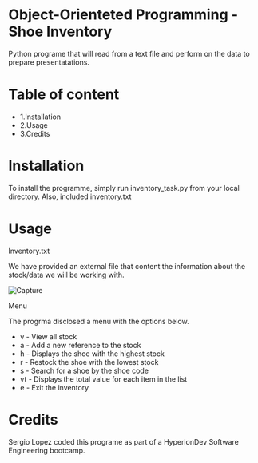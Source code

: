 # Object-Orienteted Programming - Shoe Inventory

Python programe that will read from a text file and perform on the data to prepare presentatations.

# Table of content
- 1.Installation
- 2.Usage
- 3.Credits


# Installation

To install the programme, simply run inventory_task.py from your local directory. Also, included inventory.txt

# Usage

Inventory.txt

We have provided an external file that content the information about the stock/data we will be working with.

![Capture](https://user-images.githubusercontent.com/29477331/218470055-98510631-843a-40ff-8749-244601ce0e8e.PNG)

Menu

The progrma disclosed a menu with the options below.

- v   - View all stock
- a   - Add a new reference to the stock
- h   - Displays the shoe with the highest stock
- r   - Restock the shoe with the lowest stock
- s   - Search for a shoe by the shoe code
- vt  - Displays the total value for each item in the list
- e   - Exit the inventory

# Credits

Sergio Lopez coded this programe as part of a HyperionDev Software Engineering bootcamp.
